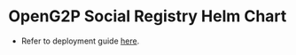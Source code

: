 # OpenG2P Social Registry Helm Chart

- Refer to deployment guide [here](https://docs.openg2p.org/social-registry/deployment).
